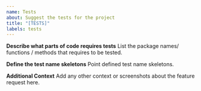 ```yaml
---
name: Tests
about: Suggest the tests for the project
title: "[TESTS]"
labels: tests
---
```

**Describe what parts of code requires tests**
List the package names/ functions / methods that requires to be tested.

**Define the test name skeletons**
Point defined test name skeletons.

**Additional Context**
Add any other context or screenshots about the feature request here.